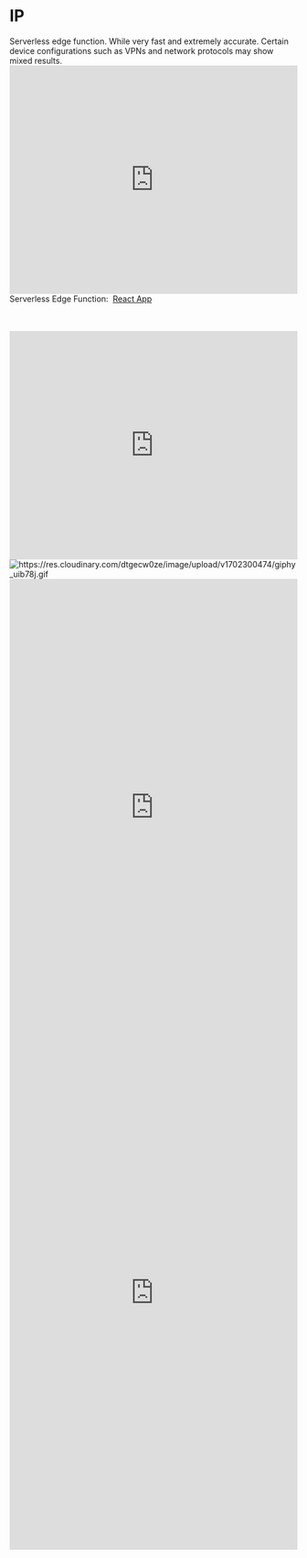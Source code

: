 # <h1>IP</h1>
Serverless edge function. While very fast and extremely accurate. Certain device configurations such as VPNs and network protocols may show mixed results. <iframe src="https://ipv4.jessejesse.com" style="border:0px #ffffff none;" name="myiFrame" scrolling="no" frameborder="1" marginheight="0px" marginwidth="0px" height="400px" width="100%" allowfullscreen></iframe><br>
Serverless Edge Function:&nbsp;&nbsp;<a href="https://ip.jessejesse.com/">React App</a></h3><br><br><br>
<iframe src="https://tools.jessejesse.com" style="border:0px #ffffff none;" name="myiFrame" scrolling="no" frameborder="1" marginheight="0px" marginwidth="0px" height="400px" width="100%" allowfullscreen></iframe>
<div class="avatar">
    <img src="https://res.cloudinary.com/dtgecw0ze/image/upload/v1702300474/giphy_uib78j.gif" alt="https://res.cloudinary.com/dtgecw0ze/image/upload/v1702300474/giphy_uib78j.gif" /><br>

<iframe src="https://wan.jessejesse.com" style="border:0px #ffffff none;" name="myiFrame" scrolling="yes" frameborder="1" marginheight="0px" marginwidth="0px" height="800px" width="100%" allowfullscreen></iframe><br>


<iframe src="https://cloud.jessejesse.com" style="border:0px #ffffff none;" name="myiFrame" scrolling="yes" frameborder="1" marginheight="0px" marginwidth="0px" height="900px" width="100%" allowfullscreen></iframe><br>

  </div>
  </div>
